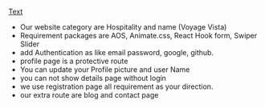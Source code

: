 [Text](https://voyage-visata.netlify.app/)
- Our website category are Hospitality and name (Voyage Vista)
- Requirement  packages are AOS, Animate.css, React Hook form, Swiper Slider
- add Authentication as like email password, google, github. 
- profile page is a protective route 
- You can update your Profile picture and user Name
- you can not show details page without login 
- we use registration page all requirement as your direction.
- our extra route are blog and contact page